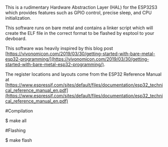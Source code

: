 This is a rudimentary Hardware Abstraction Layer (HAL) for the ESP32S3 which provides features such as GPIO control, precise sleep, and CPU initialization.

This software runs on bare metal and contains a linker script which will create the ELF file in the correct format to be flashed by esptool to your devboard.

This software was heavily inspired by this blog post [https://vivonomicon.com/2019/03/30/getting-started-with-bare-metal-esp32-programming/](https://vivonomicon.com/2019/03/30/getting-started-with-bare-metal-esp32-programming/).

The register locations and layouts come from the ESP32 Reference Manual at [https://www.espressif.com/sites/default/files/documentation/esp32_technical_reference_manual_en.pdf](https://www.espressif.com/sites/default/files/documentation/esp32_technical_reference_manual_en.pdf)

#Compilation

$ make all

#Flashing

$ make flash
